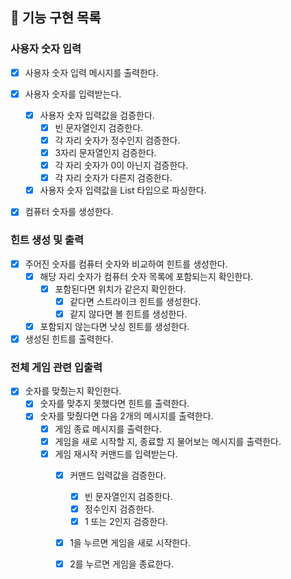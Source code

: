 ## 🚀 기능 구현 목록

### 사용자 숫자 입력

- [x] 사용자 숫자 입력 메시지를 출력한다.

- [x] 사용자 숫자를 입력받는다.
  - [x] 사용자 숫자 입력값을 검증한다.
    - [x] 빈 문자열인지 검증한다.
    - [x] 각 자리 숫자가 정수인지 검증한다.
    - [x] 3자리 문자열인지 검증한다.
    - [x] 각 자리 숫자가 0이 아닌지 검증한다.
    - [x] 각 자리 숫자가 다른지 검증한다.
  - [x] 사용자 숫자 입력값을 List<Integer> 타입으로 파싱한다.

- [x] 컴퓨터 숫자를 생성한다.

### 힌트 생성 및 출력

- [x] 주어진 숫자를 컴퓨터 숫자와 비교하여 힌트를 생성한다.
  - [x] 해당 자리 숫자가 컴퓨터 숫자 목록에 포함되는지 확인한다.
    - [x] 포함된다면 위치가 같은지 확인한다.
      - [x] 같다면 스트라이크 힌트를 생성한다.
      - [x] 같지 않다면 볼 힌트를 생성한다.
  - [x] 포함되지 않는다면 낫싱 힌트를 생성한다.

- [x] 생성된 힌트를 출력한다.

### 전체 게임 관련 입출력

- [x] 숫자를 맞췄는지 확인한다.
  - [x] 숫자를 맞추지 못했다면 힌트를 출력한다.
  - [x] 숫자를 맞췄다면 다음 2개의 메시지를 출력한다.
    - [x] 게임 종료 메시지를 출력한다.
    - [x] 게임을 새로 시작할 지, 종료할 지 물어보는 메시지를 출력한다.
    - [x] 게임 재시작 커맨드를 입력받는다.
      - [x] 커맨드 입력값을 검증한다.
        - [x] 빈 문자열인지 검증한다.
        - [x] 정수인지 검증한다.
        - [x] 1 또는 2인지 검증한다.
      - [x] 1을 누르면 게임을 새로 시작한다.
      - [x] 2를 누르면 게임을 종료한다.

